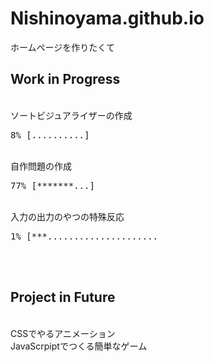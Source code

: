 # Nishinoyama.github.io
ホームページを作りたくて

<h2>Work in Progress</h2><br>
ソートビジュアライザーの作成 <pre>8% [..........]</pre> <br>
自作問題の作成 <pre>77% [*******...]</pre> <br>
入力の出力のやつの特殊反応 <pre>1% [***.....................</pre> <br>

<br>
<h2>Project in Future</h2><br>
CSSでやるアニメーション<br>
JavaScrpiptでつくる簡単なゲーム<br>

